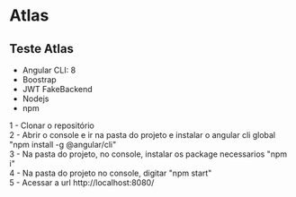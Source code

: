 # Atlas
<h2>Teste Atlas</h2>
<ul>
  <li>Angular CLI: 8</li>
  <li>Boostrap</li>
  <li>JWT FakeBackend</li>
  <li>Nodejs</li>
  <li>npm</li>
</ul>
1 - Clonar o repositório <br/>
2 - Abrir o console e ir na pasta do projeto e instalar o angular cli global "npm install -g @angular/cli"<br/>
3 - Na pasta do projeto, no console, instalar os package necessarios  "npm i"<br/>
4 - Na pasta do projeto no console, digitar "npm start"<br/>
5 - Acessar a url http://localhost:8080/
